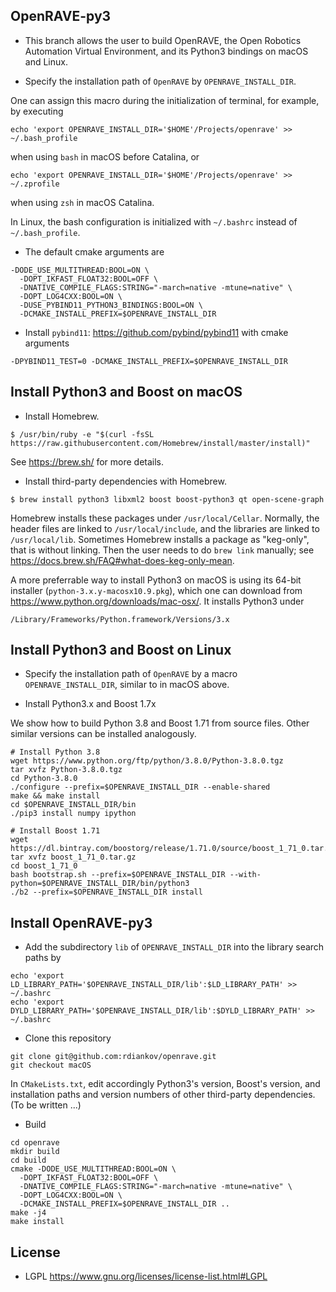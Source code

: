 OpenRAVE-py3
------------
* This branch allows the user to build OpenRAVE, the Open Robotics Automation Virtual Environment, and its Python3 bindings on macOS and Linux.

* Specify the installation path of `OpenRAVE` by `OPENRAVE_INSTALL_DIR`. 
 
One can assign this macro during the initialization of terminal, for example, by executing
```
echo 'export OPENRAVE_INSTALL_DIR='$HOME'/Projects/openrave' >> ~/.bash_profile
```
when using `bash` in macOS before Catalina, or
```
echo 'export OPENRAVE_INSTALL_DIR='$HOME'/Projects/openrave' >> ~/.zprofile
```
when using `zsh` in macOS Catalina.

In Linux, the bash configuration is initialized with `~/.bashrc` instead of `~/.bash_profile`.

* The default cmake arguments are
```
-DODE_USE_MULTITHREAD:BOOL=ON \
  -DOPT_IKFAST_FLOAT32:BOOL=OFF \
  -DNATIVE_COMPILE_FLAGS:STRING="-march=native -mtune=native" \
  -DOPT_LOG4CXX:BOOL=ON \
  -DUSE_PYBIND11_PYTHON3_BINDINGS:BOOL=ON \
  -DCMAKE_INSTALL_PREFIX=$OPENRAVE_INSTALL_DIR
```

* Install `pybind11`: https://github.com/pybind/pybind11 with cmake arguments
```
-DPYBIND11_TEST=0 -DCMAKE_INSTALL_PREFIX=$OPENRAVE_INSTALL_DIR
```

Install Python3 and Boost on macOS
----------------------------------
* Install Homebrew.
```
$ /usr/bin/ruby -e "$(curl -fsSL https://raw.githubusercontent.com/Homebrew/install/master/install)"
```
See <https://brew.sh/> for more details.

* Install third-party dependencies with Homebrew.
```
$ brew install python3 libxml2 boost boost-python3 qt open-scene-graph
```

Homebrew installs these packages under `/usr/local/Cellar`. Normally, the header files are linked to `/usr/local/include`, and the libraries are linked to `/usr/local/lib`. Sometimes Homebrew installs a package as "keg-only", that is without linking. Then the user needs to do `brew link` manually; see https://docs.brew.sh/FAQ#what-does-keg-only-mean.

A more preferrable way to install Python3 on macOS is using its 64-bit installer (`python-3.x.y-macosx10.9.pkg`), which one can download from https://www.python.org/downloads/mac-osx/. It installs Python3 under 
```
/Library/Frameworks/Python.framework/Versions/3.x
```

Install Python3 and Boost on Linux
----------------------------------
* Specify the installation path of `OpenRAVE` by a macro `OPENRAVE_INSTALL_DIR`, similar to in macOS above.

* Install Python3.x and Boost 1.7x

We show how to build Python 3.8 and Boost 1.71 from source files. Other similar versions can be installed analogously.

```
# Install Python 3.8
wget https://www.python.org/ftp/python/3.8.0/Python-3.8.0.tgz
tar xvfz Python-3.8.0.tgz
cd Python-3.8.0
./configure --prefix=$OPENRAVE_INSTALL_DIR --enable-shared
make && make install
cd $OPENRAVE_INSTALL_DIR/bin
./pip3 install numpy ipython
```

```
# Install Boost 1.71 
wget https://dl.bintray.com/boostorg/release/1.71.0/source/boost_1_71_0.tar.gz
tar xvfz boost_1_71_0.tar.gz
cd boost_1_71_0
bash bootstrap.sh --prefix=$OPENRAVE_INSTALL_DIR --with-python=$OPENRAVE_INSTALL_DIR/bin/python3
./b2 --prefix=$OPENRAVE_INSTALL_DIR install
```

Install OpenRAVE-py3
--------------------
- Add the subdirectory `lib` of `OPENRAVE_INSTALL_DIR` into the library search paths by
```
echo 'export LD_LIBRARY_PATH='$OPENRAVE_INSTALL_DIR/lib':$LD_LIBRARY_PATH' >> ~/.bashrc
echo 'export DYLD_LIBRARY_PATH='$OPENRAVE_INSTALL_DIR/lib':$DYLD_LIBRARY_PATH' >> ~/.bashrc
```

- Clone this repository
```
git clone git@github.com:rdiankov/openrave.git
git checkout macOS
```

In `CMakeLists.txt`, edit accordingly Python3's version, Boost's version, and installation paths and version numbers of other third-party dependencies. (To be written ...)

- Build
```
cd openrave
mkdir build
cd build
cmake -DODE_USE_MULTITHREAD:BOOL=ON \
  -DOPT_IKFAST_FLOAT32:BOOL=OFF \
  -DNATIVE_COMPILE_FLAGS:STRING="-march=native -mtune=native" \
  -DOPT_LOG4CXX:BOOL=ON \
  -DCMAKE_INSTALL_PREFIX=$OPENRAVE_INSTALL_DIR ..
make -j4
make install
```

License
-------
* LGPL <https://www.gnu.org/licenses/license-list.html#LGPL>
